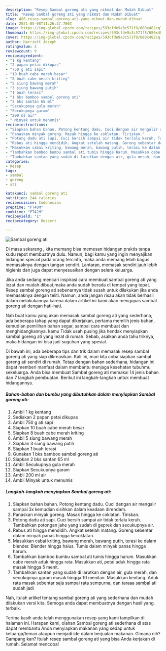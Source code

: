 ```yaml
---
description: "Resep Sambal goreng ati yang nikmat dan Mudah Dibuat"
title: "Resep Sambal goreng ati yang nikmat dan Mudah Dibuat"
slug: 486-resep-sambal-goreng-ati-yang-nikmat-dan-mudah-dibuat
date: 2021-05-08T11:26:37.700Z
image: https://img-global.cpcdn.com/recipes/593cfde9a3c571f8/680x482cq70/sambal-goreng-ati-foto-resep-utama.jpg
thumbnail: https://img-global.cpcdn.com/recipes/593cfde9a3c571f8/680x482cq70/sambal-goreng-ati-foto-resep-utama.jpg
cover: https://img-global.cpcdn.com/recipes/593cfde9a3c571f8/680x482cq70/sambal-goreng-ati-foto-resep-utama.jpg
author: Harriett Joseph
ratingvalue: 3
reviewcount: 9
recipeingredient:
- "1 kg kentang"
- "2 papan petai dikupas"
- "750 g ati sapi"
- "10 buah cabe merah besar"
- "8 buah cabe merah kriting"
- "5 siung bawang merah"
- "3 siung bawang putih"
- "1 buah terasi"
- "1 bks bamboo sambel goreng ati"
- "2 bks santan 65 ml"
- "Secukupnya gula merah"
- "Secukupnya garam"
- "200 ml air"
- " Minyak untuk menumis"
recipeinstructions:
- "Siapkan bahan bahan. Potong kentang dadu. Cuci dengan air mengalir sampai 3x kemudian sisihkan dalam keadaan direndam."
- "Panaskan minyak goreng. Masak hingga ke coklatan. Tiriskan."
- "Potong dadu ati sapi. Cuci bersih sampai air tidak terlalu keruh. Tambahkan potongan jahe yang sudah di geprek dan secukupnya air."
- "Rebus ati hingga mendidih. Angkat setelah matang. Goreng sebentar dalam minyak panas hingga kecoklatan."
- "Masukkan cabai kriting, bawang merah, bawang putih, terasi ke dalam blender. Blender hingga halus. Tumis dalam minyak panas hingga harum."
- "Tambahkan bamboo bumbu sambal ati tumis hingga harum. Masukkan cabe merah aduk hingga rata. Masukkan ati, petai aduk hingga rata masak hingga 5 menit."
- "Tambahkan santan yang sudah di larutkan dengan air, gula merah, dan secukupnya garam masak hingga 10 menitan. Masukkan kentang. Aduk rata masak sebentar saja sampai rata sempurna, dan taraaa sambal ati sudah jadi"
categories:
- Resep
tags:
- sambal
- goreng
- ati

katakunci: sambal goreng ati 
nutrition: 244 calories
recipecuisine: Indonesian
preptime: "PT40M"
cooktime: "PT42M"
recipeyield: "1"
recipecategory: Dessert

---
```



![Sambal goreng ati](https://img-global.cpcdn.com/recipes/593cfde9a3c571f8/680x482cq70/sambal-goreng-ati-foto-resep-utama.jpg)

Di masa  sekarang , kita memang bisa memesan hidangan praktis tanpa kudu repot membuatnya dulu. Namun, bagi kamu yang ingin menyajikan hidangan special pada orang tercinta, maka anda memang lebih bagus memasaknya dengan tangan sendiri. Lantaran, memasak sendiri jauh lebih higienis dan juga dapat menyesuaikan dengan selera keluarga.

Jika anda sedang mencari inspirasi cara membuat sambal goreng ati yang lezat dan mudah dibuat,maka anda sudah berada di tempat yang tepat. Resep sambal goreng ati  sebenarnya tidak susah untuk dilakukan jika anda memasaknya dengan teliti. Namun, anda jangan risau akan tidak berhasil dalam melakukannya 
karena dalam artikel ini kami akan mengupas sambal goreng ati dengan hati-hati.  



Nah buat kamu yang akan memasak sambal goreng ati yang sederhana, ada beberapa tahap yang dapat dikerjakan, pertama memilih jenis bahan, kemudian pemilihan bahan segar, sampai cara membuat dan menghidangkannya. kamu Tidak usah pusing jika hendak menyiapkan sambal goreng ati yang lezat di rumah. Sebab, asalkan anda  tahu triknya, maka hidangan ini bisa jadi suguhan yang spesial.

Di bawah ini, ada beberapa tips dan trik dalam memasak resep sambal goreng ati yang siap dikreasikan. Kali ini, mari kita coba siapkan sambal goreng ati sendiri di rumah. Tetap dengan bahan sederhana, hidangan ini dapat memberi manfaat dalam membantu menjaga kesehatan tubuhmu sekeluarga. Anda bisa membuat Sambal goreng ati memakai 14 jenis bahan dan 7 langkah pembuatan. Berikut ini langkah-langkah untuk membuat hidangannya.

<!--inarticleads1-->

##### Bahan-bahan dan bumbu yang dibutuhkan dalam menyiapkan Sambal goreng ati:

1. Ambil 1 kg kentang
1. Sediakan 2 papan petai dikupas
1. Ambil 750 g ati sapi
1. Siapkan 10 buah cabe merah besar
1. Siapkan 8 buah cabe merah kriting
1. Ambil 5 siung bawang merah
1. Siapkan 3 siung bawang putih
1. Siapkan 1 buah terasi
1. Gunakan 1 bks bamboo sambel goreng ati
1. Siapkan 2 bks santan 65 ml
1. Ambil Secukupnya gula merah
1. Siapkan Secukupnya garam
1. Ambil 200 ml air
1. Ambil  Minyak untuk menumis




<!--inarticleads2-->

##### Langkah-langkah menyiapkan Sambal goreng ati:

1. Siapkan bahan bahan. Potong kentang dadu. Cuci dengan air mengalir sampai 3x kemudian sisihkan dalam keadaan direndam.
1. Panaskan minyak goreng. Masak hingga ke coklatan. Tiriskan.
1. Potong dadu ati sapi. Cuci bersih sampai air tidak terlalu keruh. Tambahkan potongan jahe yang sudah di geprek dan secukupnya air.
1. Rebus ati hingga mendidih. Angkat setelah matang. Goreng sebentar dalam minyak panas hingga kecoklatan.
1. Masukkan cabai kriting, bawang merah, bawang putih, terasi ke dalam blender. Blender hingga halus. Tumis dalam minyak panas hingga harum.
1. Tambahkan bamboo bumbu sambal ati tumis hingga harum. Masukkan cabe merah aduk hingga rata. Masukkan ati, petai aduk hingga rata masak hingga 5 menit.
1. Tambahkan santan yang sudah di larutkan dengan air, gula merah, dan secukupnya garam masak hingga 10 menitan. Masukkan kentang. Aduk rata masak sebentar saja sampai rata sempurna, dan taraaa sambal ati sudah jadi




Nah, itulah artikel tentang  sambal goreng ati  yang sederhana dan mudah dilakukan versi kita. Semoga anda dapat membuatnya dengan hasil yang terbaik. 

Terima kasih anda telah menggunakan resep yang kami tampilkan di halaman ini. Harapan kami, olahan  Sambal goreng ati sederhana di atas dapat membantu Anda menyiapkan makanan yang sedap untuk keluarga/teman ataupun menjadi ide dalam berjualan makanan. Gimana nih? Gampang kan? Itulah resep sambal goreng ati yang bisa Anda kerjakan di rumah. Selamat mencoba!

